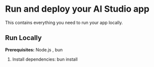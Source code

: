 # Run and deploy your AI Studio app

This contains everything you need to run your app locally.

## Run Locally

**Prerequisites:**  Node.js , bun


1. Install dependencies:
bun install
